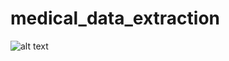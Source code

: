 # medical_data_extraction

![alt text]([https://private-user-images.githubusercontent.com/112578130/351026647-259f56d1-affd-44c6-9921-faed84783a2a.png?jwt=eyJhbGciOiJIUzI1NiIsInR5cCI6IkpXVCJ9.eyJpc3MiOiJnaXRodWIuY29tIiwiYXVkIjoicmF3LmdpdGh1YnVzZXJjb250ZW50LmNvbSIsImtleSI6ImtleTUiLCJleHAiOjE3MjE2NjMxMzgsIm5iZiI6MTcyMTY2MjgzOCwicGF0aCI6Ii8xMTI1NzgxMzAvMzUxMDI2NjQ3LTI1OWY1NmQxLWFmZmQtNDRjNi05OTIxLWZhZWQ4NDc4M2EyYS5wbmc_WC1BbXotQWxnb3JpdGhtPUFXUzQtSE1BQy1TSEEyNTYmWC1BbXotQ3JlZGVudGlhbD1BS0lBVkNPRFlMU0E1M1BRSzRaQSUyRjIwMjQwNzIyJTJGdXMtZWFzdC0xJTJGczMlMkZhd3M0X3JlcXVlc3QmWC1BbXotRGF0ZT0yMDI0MDcyMlQxNTQwMzhaJlgtQW16LUV4cGlyZXM9MzAwJlgtQW16LVNpZ25hdHVyZT05MzRlOTExNTU1MTllODQ3NmFmZGExZjRjYzQ3ZTNkNGExNWYzYWFkNjFhYzAwZDg3YTllMWM3YWQwM2QxMzBlJlgtQW16LVNpZ25lZEhlYWRlcnM9aG9zdCZhY3Rvcl9pZD0wJmtleV9pZD0wJnJlcG9faWQ9MCJ9._0QRXk3avCB92ORphbFGrzA8i44X4MxMqzaLlcOn9KU](https://github.com/danyjabban/medical_data_extraction/issues/1#issue-2428953606))
